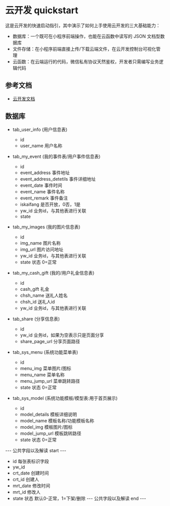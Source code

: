 # 云开发 quickstart

这是云开发的快速启动指引，其中演示了如何上手使用云开发的三大基础能力：

- 数据库：一个既可在小程序前端操作，也能在云函数中读写的 JSON 文档型数据库
- 文件存储：在小程序前端直接上传/下载云端文件，在云开发控制台可视化管理
- 云函数：在云端运行的代码，微信私有协议天然鉴权，开发者只需编写业务逻辑代码

## 参考文档

- [云开发文档](https://developers.weixin.qq.com/miniprogram/dev/wxcloud/basis/getting-started.html)


    <!-- "pages/index/nmhs/index/index",
    "pages/index/nmhs/myInfo/myInfo",
    "pages/index/nmhs/myInfo/myReservation/myReservation",
    "pages/index/nmhs/lemonRecovery/admin/admin",
    "pages/index/nmhs/myInfo/myContribution/myContribution",
    "pages/index/nmhs/findPage/findPage",
    "pages/index/nmhs/findPage/lemonCommonweal/lemonCommonweal",
    "pages/index/nmhs/findPage/lemonCommonweal/oldClothes/oldClothes",
    "pages/index/nmhs/findPage/myPoints/myPoints",
    "pages/index/nmhs/findPage/myPoints/pointsOrder/pointsOrder",
    "pages/index/nmhs/findPage/myPoints/exchange/exchange",
    "pages/index/nmhs/findPage/lemonCommonweal/gyDynamic/gyDynamic",
    "pages/index/nmhs/findPage/gyLemon/gyLemon",
    "pages/index/nmhs/findPage/myPoints/IntegralRecord/IntegralRecord",
    "pages/index/nmhs/findPage/lemonCommonweal/gyDynamic/newsInformation/newsInformation",
    "pages/index/nmhs/findPage/myPoints/integralTransaction/integralTransaction" -->


## 数据库
- tab_user_info (用户信息表)
  - id
  - user_name 用户名称

- tab_my_event 	(我的事件表/用户事件信息表)
  - id
  - event_address 事件地址
  - event_address_detetils 事件详细地址
  - event_date 事件时间
  - event_name 事件名称
  - event_remark 事件备注
  - iskaifang 是否开放，0否，1是
  - yw_id 业务id，与其他表进行关联
  - state 

- tab_my_images (我的图片信息表)
  - id
  - img_name 图片名称
  - img_url 图片访问地址
  - yw_id 业务id，与其他表进行关联
  - state 状态 0=正常

- tab_my_cash_gift (我的/用户礼金信息表)
  - id
  - cash_gift 礼金
  - chsh_name 送礼人姓名
  - chsh_id 送礼人id
  - yw_id 业务id，与其他表进行关联



- tab_share (分享信息表)
  - id
  - yw_id 业务id，如果为空表示只是页面分享
  - share_page_url 分享页面路径

- tab_sys_menu  (系统功能菜单表)
  - id
  - menu_img 菜单图片/图标
  - menu_name 菜单名称
  - menu_jump_url 菜单跳转路径
  - state 状态 0=正常

- tab_sys_model (系统功能模板/模型表:用于首页展示)
  - id
  - model_details 模板详细说明
  - model_name 模板名称/功能模板名称
  - model_img 模板图片/图标
  - model_jump_url 模板跳转路径
  - state 状态 0=正常


--- 公共字段以及解读  start ---
  - id 每张表标识字段
  - yw_id
  - crt_date  创建时间
  - crt_id 创建人
  - mrt_date  修改时间
  - mrt_id 修改人
  - state  状态 默认0-正常，1=下架/删除
--- 公共字段以及解读  end ---
